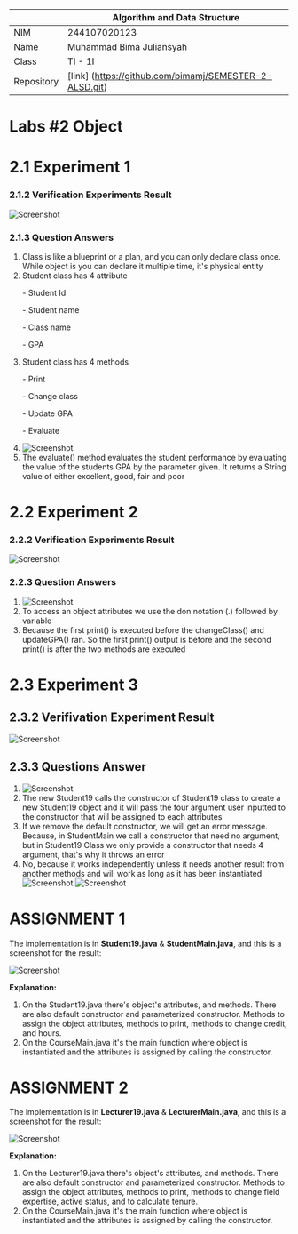 |  | Algorithm and Data Structure |
|--|--|
| NIM | 244107020123 |
| Name |Muhammad Bima Juliansyah|
| Class | TI - 1I |
| Repository | [link] (https://github.com/bimamj/SEMESTER-2-ALSD.git) |

# Labs #2 Object

# 2.1 Experiment 1

### 2.1.2 Verification Experiments Result

![Screenshot](IMG/image1.png)  

### 2.1.3 Question Answers
1. Class is like a blueprint or a plan, and you can only declare class once. While object is you can declare it multiple time, it's physical entity
2. Student class has 4 attribute 
<ol>- Student Id</ol>
<ol>- Student name</ol>
<ol>- Class name</ol>
<ol>- GPA</ol>

3. Student class has 4 methods
<ol>- Print</ol>
<ol>- Change class</ol>
<ol>- Update GPA</ol>
<ol>- Evaluate</ol>

4.  ![Screenshot](IMG/image2.png)
5. The evaluate() method evaluates the student performance by evaluating the value of the students GPA by the parameter given. It returns a String value of either excellent, good, fair and poor

# 2.2 Experiment 2

### 2.2.2 Verification Experiments Result

![Screenshot](IMG/image3.png)

### 2.2.3 Question Answers
1. ![Screenshot](IMG/image4.png)
2. To access an object attributes we use the don notation (.) followed by variable
3. Because the first print() is executed before the changeClass() and updateGPA() ran. So the first print() output is before and the second print() is after the two methods are executed

# 2.3 Experiment 3

## 2.3.2 Verifivation Experiment Result

![Screenshot](IMG/image5.png) 

## 2.3.3 Questions Answer

1. ![Screenshot](IMG/image6.png)
2. The new Student19 calls the constructor of Student19 class to create a new Student19 object and it will pass the four argument user inputted to the constructor that will be assigned to each attributes
3. If we remove the default constructor, we will get an error message. Because, in StudentMain we call a constructor that need no argument, but in Student19 Class we only provide a constructor that needs 4 argument, that's why it throws an error
4. No, because it works independently unless it needs another result from another methods and will work as long as it has been instantiated
![Screenshot](IMG/image7.png)
![Screenshot](IMG/image8.png)

# ASSIGNMENT 1

The implementation is in **Student19.java** & **StudentMain.java**, and this is a screenshot for the result:

![Screenshot](IMG/image9.png)

**Explanation:**
1. On the Student19.java there's object's attributes, and methods. There are also default constructor and parameterized constructor. Methods to assign the object attributes, methods to print, methods to change credit, and hours.
2. On the CourseMain.java it's the main function where object is instantiated and the attributes is assigned by calling the constructor.

# ASSIGNMENT 2

The implementation is in **Lecturer19.java** & **LecturerMain.java**, and this is a screenshot for the result:

![Screenshot](IMG/image10.png)

**Explanation:**
1. On the Lecturer19.java there's object's attributes, and methods. There are also default constructor and parameterized constructor. Methods to assign the object attributes, methods to print, methods to change field expertise, active status, and to calculate tenure.
2. On the CourseMain.java it's the main function where object is instantiated and the attributes is assigned by calling the constructor.


